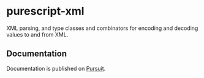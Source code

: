 # purescript-xml

XML parsing, and type classes and combinators for encoding and decoding values to and from XML. 

## Documentation

Documentation is published on [Pursuit](https://pursuit.purescript.org/packages/purescript-xml).
